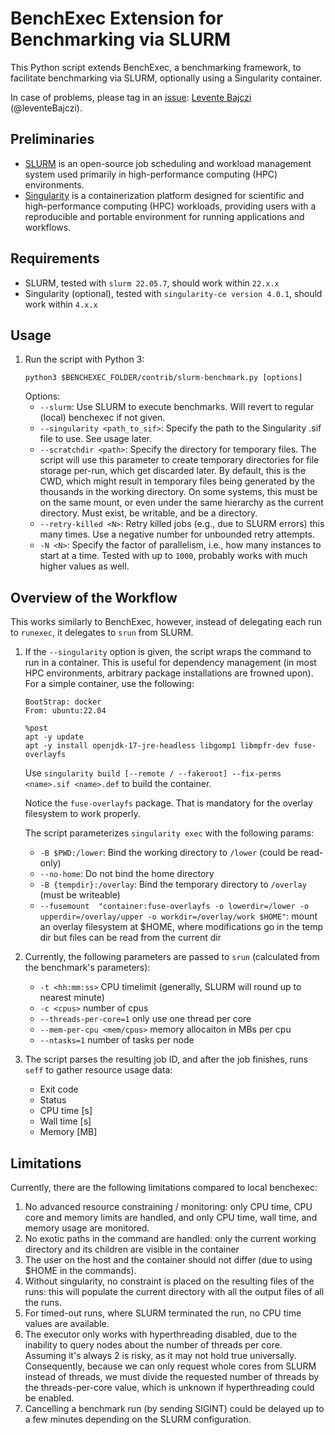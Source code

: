 <!--
This file is part of BenchExec, a framework for reliable benchmarking:
https://github.com/sosy-lab/benchexec

SPDX-FileCopyrightText: 2021 Dirk Beyer <https://www.sosy-lab.org>
SPDX-FileCopyrightText: 2024 Levente Bajczi
SPDX-FileCopyrightText: Critical Systems Research Group
SPDX-FileCopyrightText: Budapest University of Technology and Economics <https://www.ftsrg.mit.bme.hu>

SPDX-License-Identifier: Apache-2.0
-->
# BenchExec Extension for Benchmarking via SLURM

This Python script extends BenchExec, a benchmarking framework, to facilitate benchmarking via SLURM, optionally using a Singularity container.

In case of problems, please tag in an [issue](https://github.com/sosy-lab/benchexec/issues/new/choose): [Levente Bajczi](https://github.com/leventeBajczi) (@leventeBajczi).

## Preliminaries

* [SLURM](https://slurm.schedmd.com/documentation.html) is an open-source job scheduling and workload management system used primarily in high-performance computing (HPC) environments.
* [Singularity](https://docs.sylabs.io/guides/latest/user-guide/) is a containerization platform designed for scientific and high-performance computing (HPC) workloads, providing users with a reproducible and portable environment for running applications and workflows.

## Requirements

* SLURM, tested with `slurm 22.05.7`, should work within `22.x.x`
* Singularity (optional), tested with `singularity-ce version 4.0.1`, should work within `4.x.x`

## Usage
1. Run the script with Python 3:
   ```
   python3 $BENCHEXEC_FOLDER/contrib/slurm-benchmark.py [options]
   ```
   Options:
   - `--slurm`: Use SLURM to execute benchmarks. Will revert to regular (local) benchexec if not given. 
   - `--singularity <path_to_sif>`: Specify the path to the Singularity .sif file to use. See usage later.
   - `--scratchdir <path>`: Specify the directory for temporary files. The script will use this parameter to create temporary directories for file storage per-run, which get discarded later. By default, this is the CWD, which might result in temporary files being generated by the thousands in the working directory. On some systems, this must be on the same mount, or even under the same hierarchy as the current directory. Must exist, be writable, and be a directory.
   - `--retry-killed <N>`: Retry killed jobs (e.g., due to SLURM errors) this many times. Use a negative number for unbounded retry attempts.
   - `-N <N>`: Specify the factor of parallelism, i.e., how many instances to start at a time. Tested with up to `1000`, probably works with much higher values as well.
    
## Overview of the Workflow

This works similarly to BenchExec, however, instead of delegating each run to `runexec`, it delegates to `srun` from SLURM.

1. If the `--singularity` option is given, the script wraps the command to run in a container. This is useful for dependency management (in most HPC environments, arbitrary package installations are frowned upon). For a simple container, use the following: 

    ```singularity
    BootStrap: docker
    From: ubuntu:22.04
    
    %post
    apt -y update
    apt -y install openjdk-17-jre-headless libgomp1 libmpfr-dev fuse-overlayfs
    ```
   
    Use `singularity build [--remote / --fakeroot] --fix-perms <name>.sif <name>.def` to build the container.
    
    Notice the `fuse-overlayfs` package. That is mandatory for the overlay filesystem to work properly.
    
    The script parameterizes `singularity exec` with the following params:
    * `-B $PWD:/lower`: Bind the working directory to `/lower` (could be read-only)
    * `--no-home`: Do not bind the home directory
    * `-B {tempdir}:/overlay`: Bind the temporary directory to `/overlay` (must be writeable)
    * `--fusemount  "container:fuse-overlayfs -o lowerdir=/lower -o upperdir=/overlay/upper -o workdir=/overlay/work $HOME"`: mount an overlay filesystem at $HOME, where modifications go in the temp dir but files can be read from the current dir

2. Currently, the following parameters are passed to `srun` (calculated from the benchmark's parameters):
   * `-t <hh:mm:ss>` CPU timelimit (generally, SLURM will round up to nearest minute)
   * `-c <cpus>` number of cpus 
   * `--threads-per-core=1` only use one thread per core
   * `--mem-per-cpu <mem/cpus>` memory allocaiton in MBs per cpu
   * `--ntasks=1` number of tasks per node

3. The script parses the resulting job ID, and after the job finishes, runs `seff` to gather resource usage data:
   * Exit code
   * Status
   * CPU time [s]
   * Wall time [s]
   * Memory [MB]

## Limitations

Currently, there are the following limitations compared to local benchexec:

1. No advanced resource constraining / monitoring: only CPU time, CPU core and memory limits are handled, and only CPU time, wall time, and memory usage are monitored.
2. No exotic paths in the command are handled: only the current working directory and its children are visible in the container
3. The  user on the host and the container should not differ (due to using $HOME in the commands).
4. Without singularity, no constraint is placed on the resulting files of the runs: this will populate the current directory with all the output files of all the runs.
5. For timed-out runs, where SLURM terminated the run, no CPU time values are available.
6. The executor only works with hyperthreading disabled, due to the inability to query nodes about the number of threads per core. Assuming it's always 2 is risky, as it may not hold true universally. Consequently, because we can only request whole cores from SLURM instead of threads, we must divide the requested number of threads by the threads-per-core value, which is unknown if hyperthreading could be enabled.
7. Cancelling a benchmark run (by sending SIGINT) could be delayed up to a few minutes depending on the SLURM configuration.  